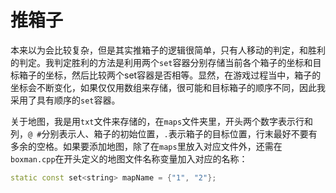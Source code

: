 # 推箱子

本来以为会比较复杂，但是其实推箱子的逻辑很简单，只有人移动的判定，和胜利的判定。我判定胜利的方法是利用两个`set`容器分别存储当前各个箱子的坐标和目标箱子的坐标，然后比较两个set容器是否相等。显然，在游戏过程当中，箱子的坐标会不断变化，如果仅仅用数组来存储，很可能和目标箱子的顺序不同，因此我采用了具有顺序的`set`容器。

关于地图，我是用`txt`文件来存储的，在`maps`文件夹里，开头两个数字表示行和列，`@ #`分别表示人、箱子的初始位置，`.`表示箱子的目标位置，行末最好不要有多余的空格。如果要添加地图，除了在`maps`里放入对应文件外，还需在`boxman.cpp`在开头定义的地图文件名称变量加入对应的名称：

```c++
static const set<string> mapName = {"1", "2"};
```

